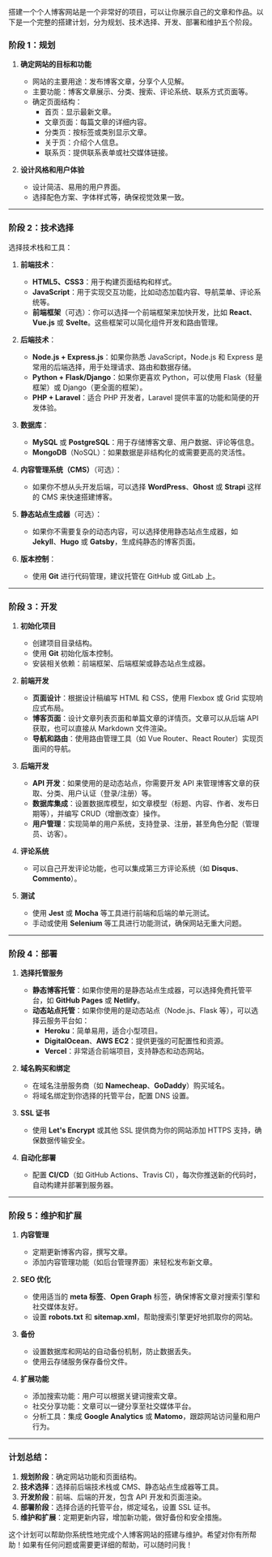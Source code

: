 搭建一个个人博客网站是一个非常好的项目，可以让你展示自己的文章和作品。以下是一个完整的搭建计划，分为规划、技术选择、开发、部署和维护五个阶段。

### 阶段 1：规划
1. **确定网站的目标和功能**
   - 网站的主要用途：发布博客文章，分享个人见解。
   - 主要功能：博客文章展示、分类、搜索、评论系统、联系方式页面等。
   - 确定页面结构：
     - 首页：显示最新文章。
     - 文章页面：每篇文章的详细内容。
     - 分类页：按标签或类别显示文章。
     - 关于页：介绍个人信息。
     - 联系页：提供联系表单或社交媒体链接。

2. **设计风格和用户体验**
   - 设计简洁、易用的用户界面。
   - 选择配色方案、字体样式等，确保视觉效果一致。

---

### 阶段 2：技术选择
选择技术栈和工具：

1. **前端技术**：
   - **HTML5、CSS3**：用于构建页面结构和样式。
   - **JavaScript**：用于实现交互功能，比如动态加载内容、导航菜单、评论系统等。
   - **前端框架**（可选）：你可以选择一个前端框架来加快开发，比如 **React**、**Vue.js** 或 **Svelte**。这些框架可以简化组件开发和路由管理。

2. **后端技术**：
   - **Node.js + Express.js**：如果你熟悉 JavaScript，Node.js 和 Express 是常用的后端选择，用于处理请求、路由和数据存储。
   - **Python + Flask/Django**：如果你更喜欢 Python，可以使用 Flask（轻量框架）或 Django（更全面的框架）。
   - **PHP + Laravel**：适合 PHP 开发者，Laravel 提供丰富的功能和简便的开发体验。

3. **数据库**：
   - **MySQL** 或 **PostgreSQL**：用于存储博客文章、用户数据、评论等信息。
   - **MongoDB**（NoSQL）：如果数据是非结构化的或需要更高的灵活性。

4. **内容管理系统（CMS）**（可选）：
   - 如果你不想从头开发后端，可以选择 **WordPress**、**Ghost** 或 **Strapi** 这样的 CMS 来快速搭建博客。
   
5. **静态站点生成器**（可选）：
   - 如果你不需要复杂的动态内容，可以选择使用静态站点生成器，如 **Jekyll**、**Hugo** 或 **Gatsby**，生成纯静态的博客页面。

6. **版本控制**：
   - 使用 **Git** 进行代码管理，建议托管在 GitHub 或 GitLab 上。

---

### 阶段 3：开发
1. **初始化项目**
   - 创建项目目录结构。
   - 使用 **Git** 初始化版本控制。
   - 安装相关依赖：前端框架、后端框架或静态站点生成器。

2. **前端开发**
   - **页面设计**：根据设计稿编写 HTML 和 CSS，使用 Flexbox 或 Grid 实现响应式布局。
   - **博客页面**：设计文章列表页面和单篇文章的详情页。文章可以从后端 API 获取，也可以直接从 Markdown 文件渲染。
   - **导航和路由**：使用路由管理工具（如 Vue Router、React Router）实现页面间的导航。

3. **后端开发**
   - **API 开发**：如果使用的是动态站点，你需要开发 API 来管理博客文章的获取、分类、用户认证（登录/注册）等。
   - **数据库集成**：设置数据库模型，如文章模型（标题、内容、作者、发布日期等），并编写 CRUD（增删改查）操作。
   - **用户管理**：实现简单的用户系统，支持登录、注册，甚至角色分配（管理员、访客）。

4. **评论系统**
   - 可以自己开发评论功能，也可以集成第三方评论系统（如 **Disqus**、**Commento**）。

5. **测试**
   - 使用 **Jest** 或 **Mocha** 等工具进行前端和后端的单元测试。
   - 手动或使用 **Selenium** 等工具进行功能测试，确保网站无重大问题。

---

### 阶段 4：部署
1. **选择托管服务**
   - **静态博客托管**：如果你使用的是静态站点生成器，可以选择免费托管平台，如 **GitHub Pages** 或 **Netlify**。
   - **动态站点托管**：如果你使用的是动态站点（Node.js、Flask 等），可以选择云服务平台如：
     - **Heroku**：简单易用，适合小型项目。
     - **DigitalOcean**、**AWS EC2**：提供更强的可配置性和资源。
     - **Vercel**：非常适合前端项目，支持静态和动态网站。

2. **域名购买和绑定**
   - 在域名注册服务商（如 **Namecheap**、**GoDaddy**）购买域名。
   - 将域名绑定到你选择的托管平台，配置 DNS 设置。

3. **SSL 证书**
   - 使用 **Let's Encrypt** 或其他 SSL 提供商为你的网站添加 HTTPS 支持，确保数据传输安全。

4. **自动化部署**
   - 配置 **CI/CD**（如 GitHub Actions、Travis CI），每次你推送新的代码时，自动构建并部署到服务器。

---

### 阶段 5：维护和扩展
1. **内容管理**
   - 定期更新博客内容，撰写文章。
   - 添加内容管理功能（如后台管理界面）来轻松发布新文章。

2. **SEO 优化**
   - 使用适当的 **meta 标签**、**Open Graph** 标签，确保博客文章对搜索引擎和社交媒体友好。
   - 设置 **robots.txt** 和 **sitemap.xml**，帮助搜索引擎更好地抓取你的网站。

3. **备份**
   - 设置数据库和网站的自动备份机制，防止数据丢失。
   - 使用云存储服务保存备份文件。

4. **扩展功能**
   - 添加搜索功能：用户可以根据关键词搜索文章。
   - 社交分享功能：文章可以一键分享至社交媒体平台。
   - 分析工具：集成 **Google Analytics** 或 **Matomo**，跟踪网站访问量和用户行为。

---

### 计划总结：
1. **规划阶段**：确定网站功能和页面结构。
2. **技术选择**：选择前后端技术栈或 CMS、静态站点生成器等工具。
3. **开发阶段**：前端、后端的开发，包含 API 开发和页面渲染。
4. **部署阶段**：选择合适的托管平台，绑定域名，设置 SSL 证书。
5. **维护和扩展**：定期更新内容，增加新功能，做好备份和安全措施。

这个计划可以帮助你系统性地完成个人博客网站的搭建与维护。希望对你有所帮助！如果有任何问题或需要更详细的帮助，可以随时问我！